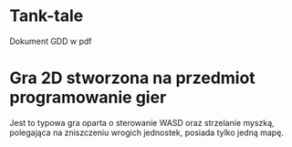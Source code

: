 # Tank-tale
Dokument GDD w pdf<br>
# Gra 2D stworzona na przedmiot programowanie gier

Jest to typowa gra oparta o sterowanie WASD oraz strzelanie myszką, polegająca na zniszczeniu wrogich jednostek, 
posiada tylko jedną mapę.
